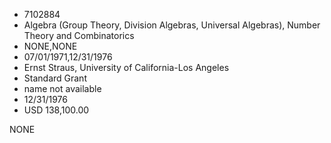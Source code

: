 * 7102884
* Algebra (Group Theory, Division Algebras, Universal         Algebras), Number Theory and Combinatorics
* NONE,NONE
* 07/01/1971,12/31/1976
* Ernst Straus, University of California-Los Angeles
* Standard Grant
*   name not available
* 12/31/1976
* USD 138,100.00

NONE